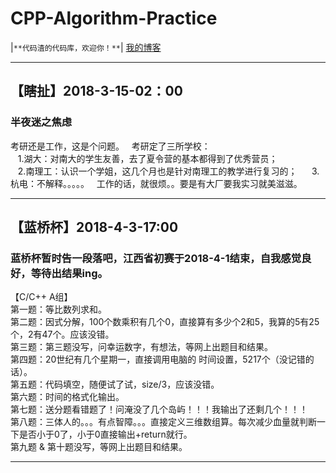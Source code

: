 # CPP-Algorithm-Practice
|`**代码渣的代码库，欢迎你！**`|
[我的博客](http://www.gyhdtc.cn/)
***
## 【瞎扯】2018-3-15-02：00  
### 半夜迷之焦虑
考研还是工作，这是个问题。  
考研定了三所学校：  
    1.湖大：对南大的学生友善，去了夏令营的基本都得到了优秀营员；  
    2.南理工：认识一个学姐，这几个月也是针对南理工的教学进行复习的；  
    3.杭电：不解释。。。。。  
工作的话，就很烦。。要是有大厂要我实习就美滋滋。  
***
## 【蓝桥杯】2018-4-3-17:00  
### 蓝桥杯暂时告一段落吧，江西省初赛于2018-4-1结束，自我感觉良好，等待出结果ing。  
【C/C++ A组】  
第一题：等比数列求和。  
第二题：因式分解，100个数乘积有几个0，直接算有多少个2和5，我算的5有25个，2有47个。应该没错。  
第三题：第三题没写，问幸运数字，有想法，等网上出题目和结果。  
第四题：20世纪有几个星期一，直接调用电脑的 时间设置，5217个（没记错的话）。  
第五题：代码填空，随便试了试，size/3，应该没错。  
第六题：时间的格式化输出。  
第七题：送分题看错题了！问淹没了几个岛屿！！！我输出了还剩几个！！！  
第八题：三体人的。。。有点智障。。。直接定义三维数组算。每次减少血量就判断一下是否小于0了，小于0直接输出+return就行。  
第九题 & 第十题没写，等网上出题目和结果。  
***

